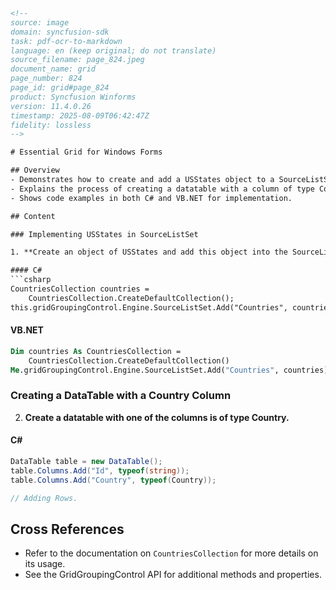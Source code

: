 ```html
<!-- 
source: image
domain: syncfusion-sdk
task: pdf-ocr-to-markdown
language: en (keep original; do not translate)
source_filename: page_824.jpeg
document_name: grid
page_number: 824
page_id: grid#page_824
product: Syncfusion Winforms
version: 11.4.0.26
timestamp: 2025-08-09T06:42:47Z
fidelity: lossless
-->

# Essential Grid for Windows Forms

## Overview
- Demonstrates how to create and add a USStates object to a SourceListSet.
- Explains the process of creating a datatable with a column of type Country.
- Shows code examples in both C# and VB.NET for implementation.

## Content

### Implementing USStates in SourceListSet

1. **Create an object of USStates and add this object into the SourceListSet with a lookup name.**

#### C#
```csharp
CountriesCollection countries = 
    CountriesCollection.CreateDefaultCollection();
this.gridGroupingControl.Engine.SourceListSet.Add("Countries", countries);
```

#### VB.NET
```vb
Dim countries As CountriesCollection = 
    CountriesCollection.CreateDefaultCollection()
Me.gridGroupingControl.Engine.SourceListSet.Add("Countries", countries)
```

### Creating a DataTable with a Country Column

2. **Create a datatable with one of the columns is of type Country.**

#### C#
```csharp
DataTable table = new DataTable();
table.Columns.Add("Id", typeof(string));
table.Columns.Add("Country", typeof(Country));

// Adding Rows.
```

## Cross References
- Refer to the documentation on `CountriesCollection` for more details on its usage.
- See the GridGroupingControl API for additional methods and properties.

<!--
tags: [Grid, Windows Forms, SourceListSet, CountriesCollection, USStates, DataTable, Country, C#, VB.NET, API Reference] 
keywords: [Add, Countries, CreateDefaultCollection, Engine, SourceListSet, DataTable, Country, Columns, Rows]
-->
``` 
